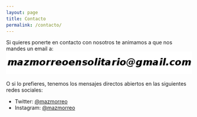 ```yaml
---
layout: page
title: Contacto
permalink: /contacto/
---
```



Si quieres ponerte en contacto con nosotros te animamos a que nos mandes un
 email a:
![imagen de email](/images/email.png)

O si lo prefieres, tenemos los mensajes directos abiertos en las siguientes
 redes sociales:

 * Twitter: [@mazmorreo](https://twitter.com/mazmorreo)
 * Instagram: [@mazmorreo](https://www.instagram.com/mazmorreo/?hl=es)
